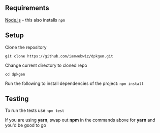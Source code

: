## Requirements

[Node.js](https://nodejs.org/) - this also installs `npm`

## Setup

Clone the repository

```shell
git clone https://github.com/iamwebwiz/dpkgen.git
```

Change current directory to cloned repo

```shell
cd dpkgen
```

Run the following to install dependencies of the project: `npm install`

## Testing

To run the tests use `npm test`

If you are using **yarn**, swap out **npm** in the commands above for **yarn** and you'd be good to go
